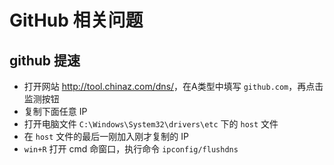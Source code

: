 # GitHub 相关问题

## github 提速

- 打开网站 <http://tool.chinaz.com/dns/>，在A类型中填写 `github.com`，再点击监测按钮
- 复制下面任意 IP
- 打开电脑文件 `C:\Windows\System32\drivers\etc` 下的 `host` 文件
- 在 `host` 文件的最后一刚加入刚才复制的 IP
- `win+R` 打开 cmd 命窗口，执行命令 `ipconfig/flushdns`
